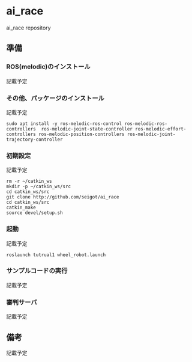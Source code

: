 # ai_race
ai_race repository


## 準備

### ROS(melodic)のインストール

記載予定

### その他、パッケージのインストール

記載予定

```
sudo apt install -y ros-melodic-ros-control ros-melodic-ros-controllers  ros-melodic-joint-state-controller ros-melodic-effort-controllers ros-melodic-position-controllers ros-melodic-joint-trajectory-controller
```

### 初期設定

記載予定

```
rm -r ~/catkin_ws
mkdir -p ~/catkin_ws/src
cd catkin_ws/src
git clone http://github.com/seigot/ai_race
cd catkin_ws/src
catkin_make
source devel/setup.sh
```

### 起動

記載予定

```
roslaunch tutrual1 wheel_robot.launch
```

### サンプルコードの実行

記載予定

### 審判サーバ

記載予定

## 備考

記載予定
